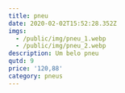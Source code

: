 ```yaml
---
title: pneu
date: 2020-02-02T15:52:28.352Z
imgs:
  - /public/img/pneu_1.webp
  - /public/img/pneu_2.webp
description: Um belo pneu
qutd: 9
price: '120,88'
category: pneus
---
```



